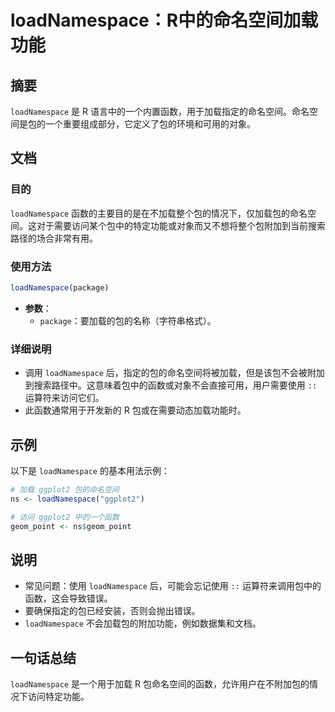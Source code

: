 <!--
Meta Description: # loadNamespace：R中的命名空间加载功能 ## 摘要 `loadNamespace` 是 R 语言中的一个内置函数，用于加载指定的命名空间。命名空间是包的一个重要组成部分，它定义了包的环境和可用的对象。 ## 文档 ### 目的 `loadNamespace` 函数的主要目的是在不加载...
Meta Keywords: loadnamespace, ggplot2, package, geom_point, r中的命名空间加载功能
-->

# loadNamespace：R中的命名空间加载功能

## 摘要
`loadNamespace` 是 R 语言中的一个内置函数，用于加载指定的命名空间。命名空间是包的一个重要组成部分，它定义了包的环境和可用的对象。

## 文档
### 目的
`loadNamespace` 函数的主要目的是在不加载整个包的情况下，仅加载包的命名空间。这对于需要访问某个包中的特定功能或对象而又不想将整个包附加到当前搜索路径的场合非常有用。

### 使用方法
```R
loadNamespace(package)
```
- **参数**：
  - `package`：要加载的包的名称（字符串格式）。

### 详细说明
- 调用 `loadNamespace` 后，指定的包的命名空间将被加载，但是该包不会被附加到搜索路径中。这意味着包中的函数或对象不会直接可用，用户需要使用 `::` 运算符来访问它们。
- 此函数通常用于开发新的 R 包或在需要动态加载功能时。

## 示例
以下是 `loadNamespace` 的基本用法示例：

```R
# 加载 ggplot2 包的命名空间
ns <- loadNamespace("ggplot2")

# 访问 ggplot2 中的一个函数
geom_point <- ns$geom_point
```

## 说明
- 常见问题：使用 `loadNamespace` 后，可能会忘记使用 `::` 运算符来调用包中的函数，这会导致错误。
- 要确保指定的包已经安装，否则会抛出错误。
- `loadNamespace` 不会加载包的附加功能，例如数据集和文档。

## 一句话总结
`loadNamespace` 是一个用于加载 R 包命名空间的函数，允许用户在不附加包的情况下访问特定功能。